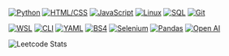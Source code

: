 [![**Python**](https://img.shields.io/badge/-Python-3776AB?style=flat-square&logo=python&logoColor=white&labelColor=3776AB&labelFontSize=18&labelFontWeight=bolder)](https://www.python.org/)
[![**HTML/CSS**](https://img.shields.io/badge/-HTML%2FCSS-E34F26?style=flat-square&logo=html5&logoColor=white&labelColor=E34F26&labelFontSize=18&labelFontWeight=bolder)](https://developer.mozilla.org/en-US/docs/Web/Guide/HTML/HTML5)
[![**JavaScript**](https://img.shields.io/badge/-JavaScript-F7DF1E?style=flat-square&logo=javascript&logoColor=black&labelColor=F7DF1E&labelFontSize=18&labelFontWeight=bolder)](https://developer.mozilla.org/en-US/docs/Web/JavaScript)
[![**Linux**](https://img.shields.io/badge/-Linux-FCC624?style=flat-square&logo=linux&logoColor=black&labelColor=FCC624&labelFontSize=18&labelFontWeight=bolder)](https://www.linux.org/)
[![**SQL**](https://img.shields.io/badge/-SQL-4479A1?style=flat-square&logo=sql&logoColor=white&labelColor=4479A1&labelFontSize=18&labelFontWeight=bolder)](https://www.w3schools.com/sql/)
[![**Git**](https://img.shields.io/badge/-Git-F05032?style=flat-square&logo=git&logoColor=white&labelColor=F05032&labelFontSize=18&labelFontWeight=bolder)](https://git-scm.com/)

[![**WSL**](https://img.shields.io/badge/-WSL-0078D6?style=flat-square&logo=windows&logoColor=white&labelColor=0078D6&labelFontSize=18&labelFontWeight=bolder)](https://docs.microsoft.com/en-us/windows/wsl/)
[![**CLI**](https://img.shields.io/badge/-CLI-4EAA25?style=flat-square&logo=windows-terminal&logoColor=white&labelColor=4EAA25&labelFontSize=18&labelFontWeight=bolder)](https://en.wikipedia.org/wiki/Command-line_interface)
[![**YAML**](https://img.shields.io/badge/-YAML-000000?style=flat-square&logo=yaml&logoColor=white&labelColor=000000&labelFontSize=18&labelFontWeight=bolder)](https://yaml.org/)
[![**BS4**](https://img.shields.io/badge/-BS4-00A98F?style=flat-square&logo=beautiful-soup&logoColor=white&labelColor=00A98F&labelFontSize=18&labelFontWeight=bolder)](https://www.crummy.com/software/BeautifulSoup/bs4/doc/)
[![**Selenium**](https://img.shields.io/badge/-Selenium-43B02A?style=flat-square&logo=selenium&logoColor=white&labelColor=43B02A&labelFontSize=18&labelFontWeight=bolder)](https://www.selenium.dev/)
[![**Pandas**](https://img.shields.io/badge/-Pandas-150458?style=flat-square&logo=pandas&logoColor=white&labelColor=150458&labelFontSize=18&labelFontWeight=bolder)](https://pandas.pydata.org/)
[![**Open AI**](https://img.shields.io/badge/-Open%20AI-FF6600?style=flat-square&logo=openai&logoColor=white&labelColor=FF6600&labelFontSize=18&labelFontWeight=bolder)](https://openai.com/)





![Leetcode Stats](https://leetcard.jacoblin.cool/AndrewDupere?theme=dark)

